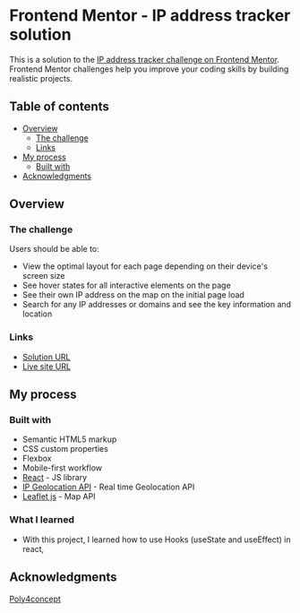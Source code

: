 # Frontend Mentor - IP address tracker solution

This is a solution to the [IP address tracker challenge on Frontend Mentor](https://www.frontendmentor.io/challenges/ip-address-tracker-I8-0yYAH0). Frontend Mentor challenges help you improve your coding skills by building realistic projects. 

## Table of contents

- [Overview](#overview)
  - [The challenge](#the-challenge)
  - [Links](#links)
- [My process](#my-process)
  - [Built with](#built-with)
- [Acknowledgments](#acknowledgments)


## Overview

### The challenge

Users should be able to:

- View the optimal layout for each page depending on their device's screen size
- See hover states for all interactive elements on the page
- See their own IP address on the map on the initial page load
- Search for any IP addresses or domains and see the key information and location


### Links

- [Solution URL](https://github.com/Queen-codes/ip-tracker)
- [Live site URL](https://trackyouripaddress.netlify.app/)

## My process

### Built with

- Semantic HTML5 markup
- CSS custom properties
- Flexbox
- Mobile-first workflow
- [React](https://reactjs.org/) - JS library
- [IP Geolocation API](https://geo.ipify.org/) - Real time Geolocation API
- [Leaflet js](https://leafletjs.com/) - Map API


### What I learned
- With this project, I learned how to use Hooks (useState and useEffect) in react,

## Acknowledgments

[Poly4concept](https://github.com/poly4concept)